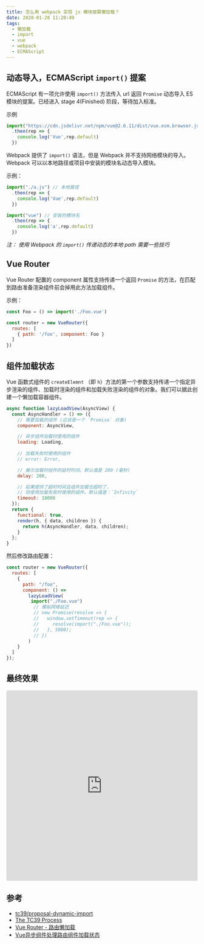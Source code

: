 ```yaml
---
title: 怎么用 webpack 实现 js 模块按需懒加载？
date: 2020-01-28 11:28:49
tags: 
  - 懒加载
  - import
  - vue
  - webpack
  - ECMAScript
---
```

## 动态导入，ECMAScript `import()` 提案
ECMAScript 有一项允许使用 `import()` 方法传入 url 返回 `Promise` 动态导入 ES 模块的提案。已经进入 stage 4(Finished) 阶段，等待加入标准。

示例
```javascript
import("https://cdn.jsdelivr.net/npm/vue@2.6.11/dist/vue.esm.browser.js")
  .then(rep => { 
    console.log('Vue',rep.default)
  })
```

Webpack 提供了 `import()` 语法，但是 Webpack 并不支持网络模块的导入。 Webpack 可以以本地路径或项目中安装的模块名动态导入模块。


示例：
```javascript
import("./a.js") // 本地路径
  .then(rep => { 
    console.log('Vue',rep.default)
  })

import("vue") // 安装的模块名
  .then(rep => { 
    console.log('a',rep.default)
  })
```

*注： 使用 Webpack 的 `import()` 传递动态的本地 path 需要一些技巧*
##  Vue Router
Vue Router 配置的 component 属性支持传递一个返回 `Promise` 的方法，在匹配到路由准备渲染组件前会掉用此方法加载组件。

示例：
```javascript
const Foo = () => import('./Foo.vue')

const router = new VueRouter({
  routes: [
    { path: '/foo', component: Foo }
  ]
})
```


## 组件加载状态
Vue 函数式组件的 `createElemnt` （即 `h`）方法的第一个参数支持传递一个指定异步渲染的组件、加载时渲染的组件和加载失败渲染的组件的对象。我们可以据此创建一个懒加载容器组件。
```javascript
async function lazyLoadView(AsyncView) {
  const AsyncHandler = () => ({
    // 需要加载的组件 (应该是一个 `Promise` 对象)
    component: AsyncView,

    // 异步组件加载时使用的组件
    loading: Loading,
    
    // 加载失败时使用的组件
    // error: Error,

    // 展示加载时组件的延时时间。默认值是 200 (毫秒)
    delay: 200,

    // 如果提供了超时时间且组件加载也超时了，
    // 则使用加载失败时使用的组件。默认值是：`Infinity`
    timeout: 10000
  });
  return {
    functional: true,
    render(h, { data, children }) {
      return h(AsyncHandler, data, children);
    }
  };
}
```

然后修改路由配置：
```javascript
const router = new VueRouter({
  routes: [
    {
      path: "/foo",
      component: () =>
        lazyLoadView(
         import("./Foo.vue")
          // 模拟网络延迟
          // new Promise(resolve => {
          //   window.setTimeout(rep => {
          //     resolve(import("./Foo.vue"));
          //   }, 5000);
          // })
        )
    }
  ]
});
```

## 最终效果
<iframe
     src="https://codesandbox.io/embed/vue-router-import-plws9?fontsize=14&hidenavigation=1&theme=dark"
     style="width:100%; height:500px; border:0; border-radius: 4px; overflow:hidden;"
     title="vue-router-import"
     allow="geolocation; microphone; camera; midi; vr; accelerometer; gyroscope; payment; ambient-light-sensor; encrypted-media; usb"
     sandbox="allow-modals allow-forms allow-popups allow-scripts allow-same-origin"
   ></iframe>



## 参考
- [tc39/proposal-dynamic-import](https://github.com/tc39/proposal-dynamic-import)
- [The TC39 Process](https://tc39.es/process-document/)
- [Vue Router - 路由懒加载](https://router.vuejs.org/zh/guide/advanced/lazy-loading.html)
- [Vue异步组件处理路由组件加载状态](https://juejin.im/post/5b90d0fcf265da0aa81bd728)
